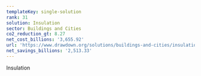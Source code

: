 ```yaml
---
templateKey: single-solution
rank: 31
solution: Insulation
sector: Buildings and Cities
co2_reduction_gt: 8.27
net_cost_billions: '3,655.92'
url: 'https://www.drawdown.org/solutions/buildings-and-cities/insulation'
net_savings_billions: '2,513.33'
---
```


Insulation